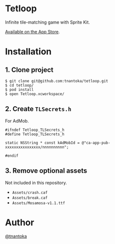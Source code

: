 Tetloop
=======

Infinite tile-matching game with Sprite Kit.

[Available on the App Store](https://itunes.apple.com/us/app/tetloop/id916468176).

# Installation

## 1. Clone project

```
$ git clone git@github.com:tnantoka/tetloop.git
$ cd tetloop/
$ pod install
$ open Tetloop.xcworkspace/
```

## 2. Create `TLSecrets.h`

For AdMob.

```
#ifndef Tetloop_TLSecrets_h
#define Tetloop_TLSecrets_h

static NSString * const kAdMobId = @"ca-app-pub-xxxxxxxxxxxxxxxx/nnnnnnnnnn";

#endif
```

## 3. Remove optional assets

Not included in this repository.

* `Assets/crash.caf`
* `Assets/break.caf`
* `Assets/Mosamosa-v1.1.ttf`

# Author

[@tnantoka](https://twitter.com/tnantoka)
